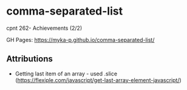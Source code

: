 # comma-separated-list
cpnt 262- Achievements (2/2)

GH Pages: https://myka-p.github.io/comma-separated-list/

## Attributions
- Getting last item of an array - used .slice (https://flexiple.com/javascript/get-last-array-element-javascript/)
